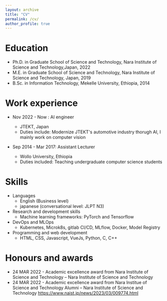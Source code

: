 ```yaml
---
layout: archive
title: "CV"
permalink: /cv/
author_profile: true
---
```


Education
======
* Ph.D. in Graduate School of Science and Technology, Nara Institute of Science and Technology,Japan, 2022
* M.E. in Graduate School of Science and Technology, Nara Institute of Science and Technology, Japan, 2019
* B.Sc. in Information Technology, Mekelle University, Ethiopia, 2014

Work experience
======
* Nov 2022 - Now : AI engineer 
  * JTEKT, Japan
  * Duties include: Modernize JTEKT's automotive industry thorugh AI, I mainly work on computer vision 
  
* Sep 2014 - Mar 2017: Assistant Lecturer
  * Wollo University, Ethiopia
  * Duties included: Teaching undergraduate computer science students

Skills
===============
* Languages
  * English (Business level)
  * japanese (conversational level: JLPT N3)
* Research and development skills
  * Machine learning frameworks: PyTorch and Tensorflow
* DevOps and MLOps
  * Kubernetes, Microk8s, gitlab CI/CD, MLflow, Docker, Model Registry
* Programming and web development
  * HTML, CSS, Javascript, VueJs, Python, C, C++


Honours and awards
====================
* 24 MAR 2022 - Academic excellence award from Nara Institute of Science and Technology – Nara Institute of Science and Technology
* 24 MAR 2022 - Academic excellence award from Nara Institue of Science and Technology Alumni – Nara Institute of
Science and Technology
<a href ="https://www.naist.jp/news/2023/03/009774.html"> https://www.naist.jp/news/2023/03/009774.html </a>